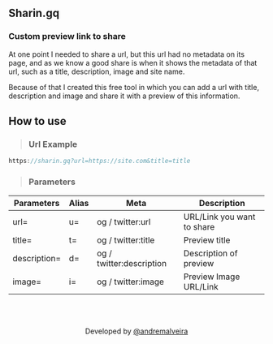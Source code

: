 ## Sharin.gq

### Custom preview link to share

At one point I needed to share a url, but this url had no metadata on its page, and as we know a good share is when it shows the metadata of that url, such as a title, description, image and site name.

Because of that I created this free tool in which you can add a url with title, description and image and share it with a preview of this information.

## How to use

> ### Url Example
```js
https://sharin.gq?url=https://site.com&title=title
```

> ### Parameters
| Parameters   | Alias  | Meta                     | Description |
| ------------ | ------ | ------------------------ | ---------------------------|
| url=         | u=     | og / twitter:url         | URL/Link you want to share
| title=       | t=     | og / twitter:title       | Preview title
| description= | d=     | og / twitter:description | Description of preview
| image=       | i=     | og / twitter:image       | Preview Image URL/Link




<br/>
<br/>

<p align="center"> Developed by <a href="https://github.com/andremalveira">@andremalveira </a></p>